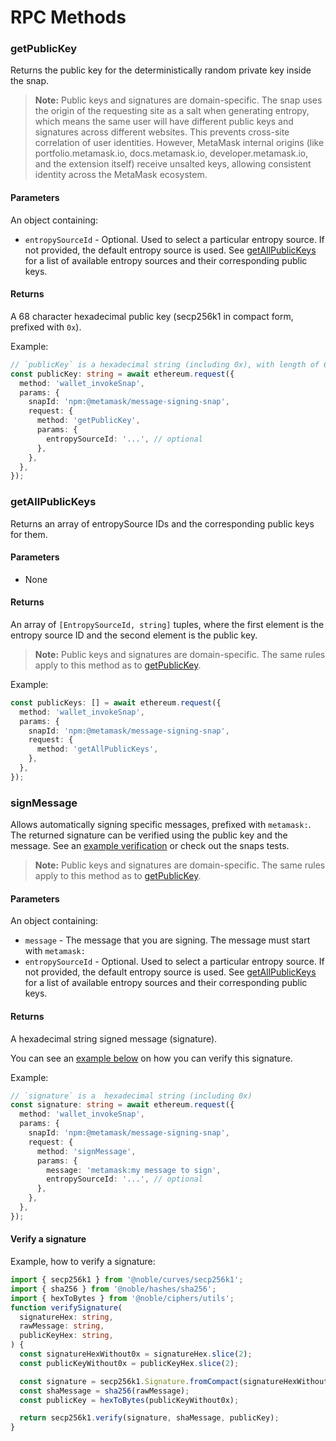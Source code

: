 # RPC Methods

### getPublicKey

Returns the public key for the deterministically random private key inside the snap.

> **Note:** Public keys and signatures are domain-specific. The snap uses the origin of the requesting site as a salt when generating entropy, which means the same user will have different public keys and signatures across different websites. This prevents cross-site correlation of user identities. However, MetaMask internal origins (like portfolio.metamask.io, docs.metamask.io, developer.metamask.io, and the extension itself) receive unsalted keys, allowing consistent identity across the MetaMask ecosystem.

#### Parameters

An object containing:

- `entropySourceId` - Optional. Used to select a particular entropy source. If not provided, the default entropy source is used. See [getAllPublicKeys](#getAllPublicKeys) for a list of available entropy sources and their corresponding public keys.

#### Returns

A 68 character hexadecimal public key (secp256k1 in compact form, prefixed with `0x`).

Example:

```ts
// `publicKey` is a hexadecimal string (including 0x), with length of 68.
const publicKey: string = await ethereum.request({
  method: 'wallet_invokeSnap',
  params: {
    snapId: 'npm:@metamask/message-signing-snap',
    request: {
      method: 'getPublicKey',
      params: {
        entropySourceId: '...', // optional
      },
    },
  },
});
```

### getAllPublicKeys

Returns an array of entropySource IDs and the corresponding public keys for them.

#### Parameters

- None

#### Returns

An array of `[EntropySourceId, string]` tuples, where the first element is the entropy source ID and the second element is the public key.

> **Note:** Public keys and signatures are domain-specific. The same rules apply to this method as to [getPublicKey](#getPublicKey).

Example:

```ts
const publicKeys: [] = await ethereum.request({
  method: 'wallet_invokeSnap',
  params: {
    snapId: 'npm:@metamask/message-signing-snap',
    request: {
      method: 'getAllPublicKeys',
    },
  },
});
```

### signMessage

Allows automatically signing specific messages, prefixed with `metamask:`.
The returned signature can be verified using the public key and the message. See an [example verification](verify-a-signature) or check out the snaps tests.

> **Note:** Public keys and signatures are domain-specific. The same rules apply to this method as to [getPublicKey](#getPublicKey).

#### Parameters

An object containing:

- `message` - The message that you are signing. The message must start with `metamask:`
- `entropySourceId` - Optional. Used to select a particular entropy source. If not provided, the default entropy source is used. See [getAllPublicKeys](#getAllPublicKeys) for a list of available entropy sources and their corresponding public keys.

#### Returns

A hexadecimal string signed message (signature).

You can see an [example below](#verify-a-signature) on how you can verify this signature.

Example:

```ts
// `signature` is a  hexadecimal string (including 0x)
const signature: string = await ethereum.request({
  method: 'wallet_invokeSnap',
  params: {
    snapId: 'npm:@metamask/message-signing-snap',
    request: {
      method: 'signMessage',
      params: {
        message: 'metamask:my message to sign',
        entropySourceId: '...', // optional
      },
    },
  },
});
```

#### Verify a signature

Example, how to verify a signature:

```ts
import { secp256k1 } from '@noble/curves/secp256k1';
import { sha256 } from '@noble/hashes/sha256';
import { hexToBytes } from '@noble/ciphers/utils';
function verifySignature(
  signatureHex: string,
  rawMessage: string,
  publicKeyHex: string,
) {
  const signatureHexWithout0x = signatureHex.slice(2);
  const publicKeyWithout0x = publicKeyHex.slice(2);

  const signature = secp256k1.Signature.fromCompact(signatureHexWithout0x);
  const shaMessage = sha256(rawMessage);
  const publicKey = hexToBytes(publicKeyWithout0x);

  return secp256k1.verify(signature, shaMessage, publicKey);
}
```
